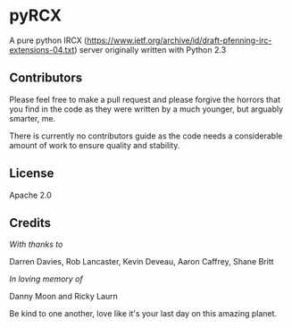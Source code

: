 # pyRCX 

A pure python IRCX (https://www.ietf.org/archive/id/draft-pfenning-irc-extensions-04.txt) server originally written with Python 2.3

## Contributors

Please feel free to make a pull request and please forgive the horrors that you find in the code as they were written by a much younger, but arguably smarter, me.

There is currently no contributors guide as the code needs a considerable amount of work to ensure quality and stability.

## License

Apache 2.0


## Credits

_With thanks to_

Darren Davies, Rob Lancaster, Kevin Deveau, Aaron Caffrey, Shane Britt

_In loving memory of_

Danny Moon and Ricky Laurn

Be kind to one another, love like it's your last day on this amazing planet.
